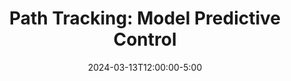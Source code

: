 ---
type: lecture
date: 2024-03-13T12:00:00-5:00
title: "Path Tracking: Model Predictive Control"
tldr: "Introduction to optimal control, constrained control and applications."
thumbnail: /static_files/presentations/lec14.png
hide_from_announcments: true
links: 
    - url: https://google.com
      name: codes
    - url: https://slides.google.com
      name: slides
---